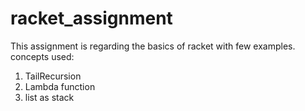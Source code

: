 # racket_assignment
This assignment is regarding the basics of racket with few examples.
concepts used:
1. TailRecursion
2. Lambda function
3. list as stack
